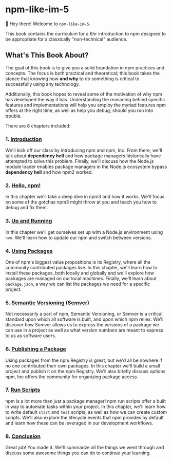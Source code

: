 # npm-like-im-5

:wave: Hey there! Welcome to `npm-like-im-5`.

This book contains the curriculum for a 6hr introduction to
npm designed to be appropriate for a classically "non-technical"
audience.

## What's This Book About?

The goal of this book is to give you a solid foundation in npm
practices and concepts. The focus is both practical and theoretical;
this book takes the stance that knowing how __and why__ to do 
something is critical to successfully using any technology.

Additionally, this book hopes to reveal some of the motivation of
why npm has developed the way it has. Understanding the 
reasoning behind specific features and implementations will help
you employ the myriad features npm offers at the right time, as
well as help you debug, should you run into trouble.

There are 8 chapters included:

### 1. [Introduction](/intro)

  We'll kick off our class by introducing npm and npm, Inc.
  From there, we'll talk about **dependency hell** and how
  package managers historically have attempted to solve this
  problem. Finally, we'll discuss how the Node.js module
  loader enables package managers in the Node.js ecosystem
  bypass **dependency hell** and how npm2 worked.

### 2. [Hello, npm!](/npm3)

  In this chapter we'll take a deep dive in npm3 and how it
  works. We'll focus on some of the gotchas npm3 might
  throw at you and teach you how to debug and fix them.

### 3. [Up and Running](/up-and-running)

  In this chapter we'll get ourselves set up with a Node.js
  environment using `nvm`. We'll learn how to update our npm
  and switch between versions.

### 4. [Using Packages](/using-packages)

  One of npm's biggest value propositions is its Registry,
  where all the community contributed packages live. In this
  chapter, we'll learn how to install these packages, both
  locally and globally and we'll explore how packages are
  managed on our local machines. Finally, we'll learn about
  `package.json`, a way we can list the packages we need
  for a specific project.

### 5. [Semantic Versioning (Semver)](/semver)

  Not necessarily a part of npm, Semantic Versioning, or Semver
  is a critical standard upon which all software is built, and
  upon which npm relies. We'll discover how Semver allows us
  to express the versions of a package we can use in a project
  as well as what version numbers are meant to express to us
  as software users.

### 6. [Publishing a Package](/publishing)

  Using packages from the npm Registry is great, but we'd all be
  nowhere if no one contributed their own packages. In this
  chapter we'll build a small project and publish it on the npm
  Registry. We'll also briefly discuss options npm, Inc offers
  the community for organizing package access.

### 7. [Run Scripts](/run-scripts)

  npm is a lot more than just a package manager! npm run scripts
  offer a built in way to automate tasks within your project. In
  this chapter, we'll learn how to write default `start` and `test`
  scripts, as well as how we can create custom scripts. We'll
  also explore the lifecycle events that npm provides by default
  and learn how these can be leveraged in our development
  workflows.

### 8. [Conclusion](/conclusion)

  Great job! You made it. We'll summarize all the things we went
  through and discuss some awesome things you can do to 
  continue your learning.
